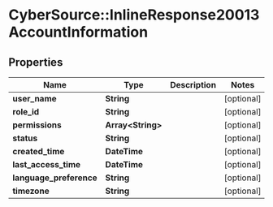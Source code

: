 # CyberSource::InlineResponse20013AccountInformation

## Properties
Name | Type | Description | Notes
------------ | ------------- | ------------- | -------------
**user_name** | **String** |  | [optional] 
**role_id** | **String** |  | [optional] 
**permissions** | **Array&lt;String&gt;** |  | [optional] 
**status** | **String** |  | [optional] 
**created_time** | **DateTime** |  | [optional] 
**last_access_time** | **DateTime** |  | [optional] 
**language_preference** | **String** |  | [optional] 
**timezone** | **String** |  | [optional] 


